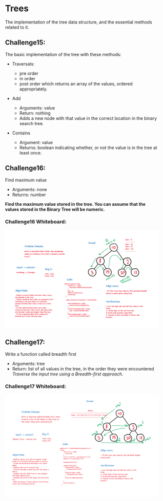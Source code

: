 # Trees
The implementation of the tree data structure, and the essential methods related to it.


## Challenge15:
The basic implementation of the tree with these methods:
+ Traversals:
    + pre order
    + in order 
    + post order which returns an array of the values, ordered appropriately.

+ Add
    + Arguments: value
    + Return: nothing
    + Adds a new node with that value in the correct location in the binary search tree.
+ Contains
    + Argument: value
    + Returns: boolean indicating whether, or not the value is in the tree at least once.



## Challenge16:
Find maximum value
+ Arguments: none
+ Returns: number

**Find the maximum value stored in the tree. 
You can assume that the values stored in the Binary Tree will be numeric.**

### Challenge16 Whiteboard:
![Challenge16](Challenge16.PNG)


## Challenge17:
Write a function called breadth first
+ Arguments: tree
+ Return: list of all values in the tree, in the order they were encountered
*Traverse the input tree using a Breadth-first approach.*
  
### Challenge17 Whiteboard:
![Challenge17](Challenge17.PNG)

